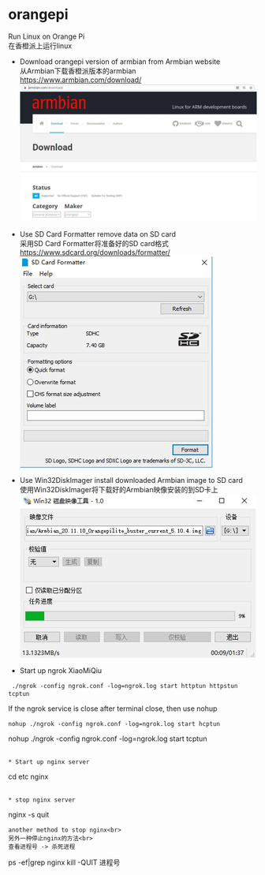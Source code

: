 # orangepi

Run Linux on Orange Pi<br>
在香橙派上运行linux

* Download orangepi version of armbian from Armbian website<br>
从Armbian下载香橙派版本的armbian<br>
https://www.armbian.com/download/<br>
![download armbian](https://github.com/Zhong-Github2020/orangepi/blob/main/armbian.JPG)


* Use SD Card Formatter remove data on SD card<br>
采用SD Card Formatter将准备好的SD card格式<br>
https://www.sdcard.org/downloads/formatter/<br>
![SD Card Formatter](https://github.com/Zhong-Github2020/orangepi/blob/main/SD_Card_Formatter.JPG)


* Use Win32DiskImager install downloaded Armbian image to SD card<br>
使用Win32DiskImager将下载好的Armbian映像安装的到SD卡上<br>
![Win32DiskImager](https://github.com/Zhong-Github2020/orangepi/blob/main/Win32DiskImager.JPG)

* Start up ngrok XiaoMiQiu
```
 ./ngrok -config ngrok.conf -log=ngrok.log start httptun httpstun tcptun
```
If the ngrok service is close after terminal close, then use nohup
```
nohup ./ngrok -config ngrok.conf -log=ngrok.log start hcptun
```
 nohup ./ngrok -config ngrok.conf -log=ngrok.log start tcptun
```

* Start up nginx server
```
cd etc
nginx
```

* stop nginx server
```
nginx -s quit
```
another method to stop nginx<br>
另外一种停止nginx的方法<br>
查看进程号 -> 杀死进程
```
ps -ef|grep nginx
kill -QUIT 进程号
```
